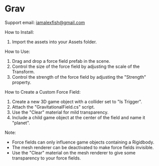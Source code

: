 # Grav
 
Support email: iamalexfish@gmail.com

How to Install:
1. Import the assets into your Assets folder.

How to Use:
1. Drag and drop a force field prefab in the scene.
2. Control the size of the force field by adjusting the scale of the Transform.
3. Control the strength of the force field by adjusting the "Strength" property.

How to Create a Custom Force Field:
1. Create a new 3D game object with a collider set to "Is Trigger".
2. Attach the "GravitationalField.cs" script.
3. Use the "Clear" material for mild transparency. 
4. Include a child game object at the center of the field and name it "planet".

Note:
- Force fields can only influence game objects containing a Rigidbody.
- The mesh renderer can be deactivated to make force fields invisible.
- Use the "Clear" material on the mesh renderer to give some transparency to your force fields.
